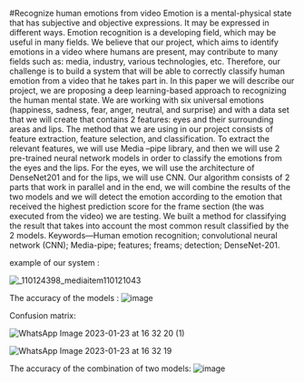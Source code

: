 #Recognize human emotions from video
Emotion is a mental-physical state that has subjective and objective expressions. It may be expressed in different ways. Emotion recognition is a developing field, which may be useful in many fields. We believe that our project, which aims to identify emotions in a video where humans are present, may contribute to many fields such as: media, industry, various technologies, etc. Therefore, our challenge is to build a system that will be able to correctly classify human emotion from a video that he takes part in. In this paper we will describe our project, we are proposing a deep learning-based approach to recognizing the human mental state. We are working with six universal emotions (happiness, sadness, fear, anger, neutral, and surprise) and with a data set that we will create that contains 2 features: eyes and their surrounding areas and lips. The method that we are using in our project consists of feature extraction, feature selection, and classification. To extract the relevant features, we will use Media –pipe library, and then we will use 2 pre-trained neural network models in order to classify the emotions from the eyes and the lips. For the eyes, we will use the architecture of DenseNet201 and for the lips, we will use CNN. Our algorithm consists of 2 parts that work in parallel and in the end, we will combine the results of the two models and we will detect the emotion according to the emotion that received the highest prediction score for the frame section (the was executed from the video) we are testing. We built a method for classifying the result that takes into account the most common result classified by the 2 models.
Keywords—Human emotion recognition; convolutional neural network (CNN); Media-pipe; features; freams; detection; DenseNet-201.


example of our system :

![_110124398_mediaitem110121043](https://user-images.githubusercontent.com/76653366/214154911-e85fbc4b-b4a9-49ec-a72b-7c815c921ae0.jpg)

The accuracy of the models :
![image](https://user-images.githubusercontent.com/76653366/214155272-7bb44c48-9341-4436-82e9-aca3389ebd1a.png)

Confusion matrix:

![WhatsApp Image 2023-01-23 at 16 32 20 (1)](https://user-images.githubusercontent.com/76653366/214155865-faec1bd3-9adf-4425-8c9e-4b33e216b14e.jpeg)

![WhatsApp Image 2023-01-23 at 16 32 19](https://user-images.githubusercontent.com/76653366/214155910-8a044d27-1496-490c-93f4-50cc8d99c0f3.jpeg)

The accuracy of the combination of two models:
![image](https://user-images.githubusercontent.com/76653366/214155490-381d21a2-cc02-4ef2-8669-d49517c51ed2.png)



